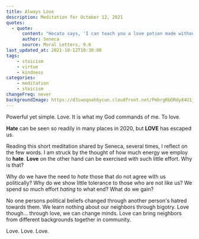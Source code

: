 ```yaml
---
title: Always Love
description: Meditation for October 12, 2021
quotes: 
  - quote:
      content: "Hecato says, 'I can teach you a love potion made without any drugs, herbs or special spell - if you would be loved, love."
      author: Seneca
      source: Moral Letters, 9.6   
last_updated_at: 2021-10-12T10:30:00
tags:
    - stoicism
    - virtue
    - kindness
categories:
    - meditation
    - stoicism
changeFreq: never
backgroundImage: https://d3iwoqnah6ycun.cloudfront.net/PmbrgRbDRdy84U1jlCW-NQ.jpg
---
```


Powerful yet simple. Love. It is what my God commands of me. To love.

**Hate** can be seen so readily in many places in 2020, but **LOVE** has escaped us.

Reading this short meditation shared by Seneca, several times, I reflect on the few words. I am struck by the thought of 
how much energy we employ to **hate**. **Love** on the other hand can be exercised with such little effort. Why is that?

Why do we have the need to *hate* those that do not agree with us politically? Why do we show little tolerance to those
who are not like us? We spend so much effort *hating* to what end? What do we gain?

No one persons political beliefs changed through another person's hatred towards them. We learn nothing about our 
neighbors through bigotry. Love though… through love, we can change minds. Love can bring neighbors from 
different backgrounds together in community.

Love. Love. Love.
